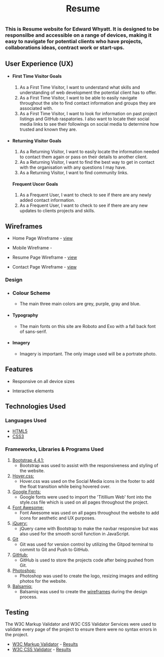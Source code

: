 <h1 align="center">Resume<h1>


### This is Resume website for Edward Whyatt. It is designed to be responsilbe and accessible on a range of devices, making it easy to navigate for potential clients who have  projects, collaborations ideas, contract work or start-ups.

## User Experience (UX)


- #### First Time Visitor Goals

    1. As a First Time Visitor, I want to understand what skills and understanding of web development the potential client has to offer.
    2. As a First Time Visitor, I want to be able to easily navigate throughout the site to find contact information and groups they are associated with.
    3. As a First Time Visitor, I want to look for information on past project listings and GitHub raspatories. 
    I also want to locate their social media links to see their followings on social media to determine how trusted and known they are.

-   #### Returning Visitor Goals

    1. As a Returning Visitor, I want to easily locate the information needed to contact them again or pass on their details to another client.
    2. As a Returning Visitor, I want to find the best way to get in contact with the organisation with any questions I may have.
    3. As a Returning Visitor, I want to find community links.

    #### Frequent Uscer Goals

    1. As a Frequent User, I want to check to see if there are any newly added contact information.
    2. As a Frequent User, I want to check to see if there are any new updates to clients projects and skills.


## Wireframes

- Home Page Wireframe - [view](https://i.imgur.com/q7W5xOL.png)

- Mobile Wireframe - 

- Resume Page Wireframe - [view](https://i.imgur.com/ESgdmE7.png)

- Contact Page Wireframe - [view](https://i.imgur.com/wChnZ5H.png)

### Design

-  ### Colour Scheme

      -   The main three main colors are grey, purple, gray and blue.

-   #### Typography

     -   The main fonts on this site are Roboto and Exo with a fall back font of sans-serif.

-   #### Imagery

     -   Imagery is important. The only image used will be a portrate photo.

## Features

-   Responsive on all device sizes

-   Interactive elements

## Technologies Used

### Languages Used

-   [HTML5](https://en.wikipedia.org/wiki/HTML5)
-   [CSS3](https://en.wikipedia.org/wiki/Cascading_Style_Sheets)


### Frameworks, Libraries & Programs Used

1. [Bootstrap 4.4.1:](https://getbootstrap.com/docs/4.4/getting-started/introduction/)
    - Bootstrap was used to assist with the responsiveness and styling of the website.
1. [Hover.css:](https://ianlunn.github.io/Hover/)
    - Hover.css was used on the Social Media icons in the footer to add the float transition while being hovered over.
1. [Google Fonts:](https://fonts.google.com/)
    - Google fonts were used to import the 'Titillium Web' font into the style.css file which is used on all pages throughout the project.
1. [Font Awesome:](https://fontawesome.com/)
    - Font Awesome was used on all pages throughout the website to add icons for aesthetic and UX purposes.
1. [jQuery:](https://jquery.com/)
    - jQuery came with Bootstrap to make the navbar responsive but was also used for the smooth scroll function in JavaScript.
1. [Git](https://git-scm.com/)
    - Git was used for version control by utilizing the Gitpod terminal to commit to Git and Push to GitHub.
1. [GitHub:](https://github.com/)
    - GitHub is used to store the projects code after being pushed from Git.
1. [Photoshop:](https://www.adobe.com/ie/products/photoshop.html)
    - Photoshop was used to create the logo, resizing images and editing photos for the website.
1. [Balsamiq:](https://balsamiq.com/)
    - Balsamiq was used to create the [wireframes](https://github.com/) during the design process.

## Testing

The W3C Markup Validator and W3C CSS Validator Services were used to validate every page of the project to ensure there were no syntax errors in the project.

-   [W3C Markup Validator](https://jigsaw.w3.org/css-validator/#validate_by_input) - [Results](https://github.com/)
-   [W3C CSS Validator](https://jigsaw.w3.org/css-validator/#validate_by_input) - [Results](https://github.com/)